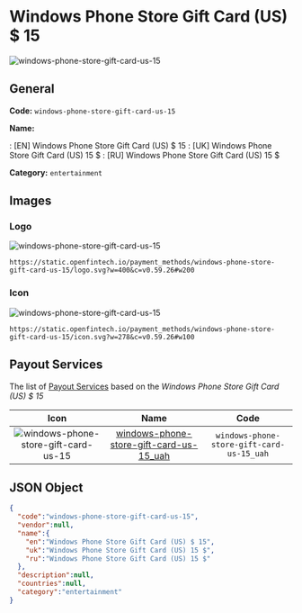 
# Windows Phone Store Gift Card (US) $ 15 
![windows-phone-store-gift-card-us-15](https://static.openfintech.io/payment_methods/windows-phone-store-gift-card-us-15/logo.svg?w=400&c=v0.59.26#w200)  

## General 
**Code:** `windows-phone-store-gift-card-us-15` 
 
**Name:** 
 
:	[EN] Windows Phone Store Gift Card (US) $ 15 
:	[UK] Windows Phone Store Gift Card (US) 15 $ 
:	[RU] Windows Phone Store Gift Card (US) 15 $ 
 
**Category:** `entertainment` 
 

## Images 

### Logo 
![windows-phone-store-gift-card-us-15](https://static.openfintech.io/payment_methods/windows-phone-store-gift-card-us-15/logo.svg?w=400&c=v0.59.26#w200)  

```
https://static.openfintech.io/payment_methods/windows-phone-store-gift-card-us-15/logo.svg?w=400&c=v0.59.26#w200
```  

### Icon 
![windows-phone-store-gift-card-us-15](https://static.openfintech.io/payment_methods/windows-phone-store-gift-card-us-15/icon.svg?w=278&c=v0.59.26#w100)  

```
https://static.openfintech.io/payment_methods/windows-phone-store-gift-card-us-15/icon.svg?w=278&c=v0.59.26#w100
```  

## Payout Services 
 
The list of [Payout Services](/payout-services/) based on the _Windows Phone Store Gift Card (US) $ 15_ 

|Icon|Name|Code| 
|:---:|:---:|:---:| 
|![windows-phone-store-gift-card-us-15](https://static.openfintech.io/payout_methods/windows-phone-store-gift-card-us-15/icon.png?w=278&c=v0.59.26#w40) |[windows-phone-store-gift-card-us-15_uah](/payout-services/windows-phone-store-gift-card-us-15_uah/)|`windows-phone-store-gift-card-us-15_uah`| 
 

## JSON Object 

```json
{
  "code":"windows-phone-store-gift-card-us-15",
  "vendor":null,
  "name":{
    "en":"Windows Phone Store Gift Card (US) $ 15",
    "uk":"Windows Phone Store Gift Card (US) 15 $",
    "ru":"Windows Phone Store Gift Card (US) 15 $"
  },
  "description":null,
  "countries":null,
  "category":"entertainment"
}
```  
